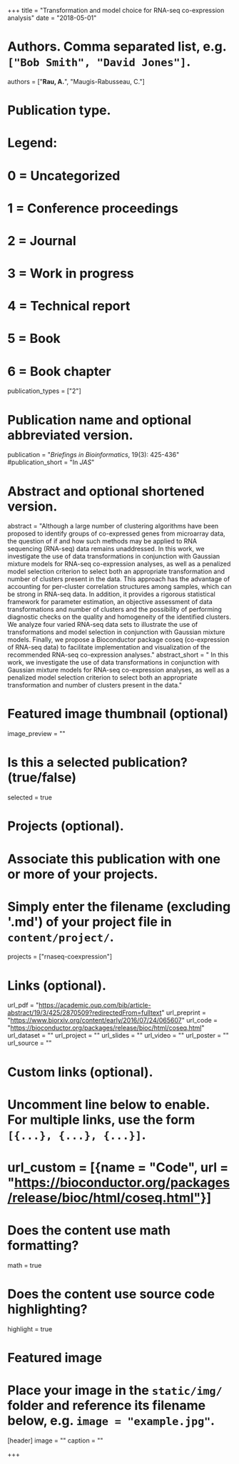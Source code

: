 +++
title = "Transformation and model choice for RNA-seq co-expression analysis"
date = "2018-05-01"

# Authors. Comma separated list, e.g. `["Bob Smith", "David Jones"]`.
authors = ["**Rau, A.**", "Maugis-Rabusseau, C."]

# Publication type.
# Legend:
# 0 = Uncategorized
# 1 = Conference proceedings
# 2 = Journal
# 3 = Work in progress
# 4 = Technical report
# 5 = Book
# 6 = Book chapter
publication_types = ["2"]

# Publication name and optional abbreviated version.
publication = "*Briefings in Bioinformatics*, 19(3): 425-436"
#publication_short = "In *JAS*"

# Abstract and optional shortened version.
abstract = "Although a large number of clustering algorithms have been proposed to identify groups of co-expressed genes from microarray data, the question of if and how such methods may be applied to RNA sequencing (RNA-seq) data remains unaddressed. In this work, we investigate the use of data transformations in conjunction with Gaussian mixture models for RNA-seq co-expression analyses, as well as a penalized model selection criterion to select both an appropriate transformation and number of clusters present in the data. This approach has the advantage of accounting for per-cluster correlation structures among samples, which can be strong in RNA-seq data. In addition, it provides a rigorous statistical framework for parameter estimation, an objective assessment of data transformations and number of clusters and the possibility of performing diagnostic checks on the quality and homogeneity of the identified clusters. We analyze four varied RNA-seq data sets to illustrate the use of transformations and model selection in conjunction with Gaussian mixture models. Finally, we propose a Bioconductor package coseq (co-expression of RNA-seq data) to facilitate implementation and visualization of the recommended RNA-seq co-expression analyses."
abstract_short = " In this work, we investigate the use of data transformations in conjunction with Gaussian mixture models for RNA-seq co-expression analyses, as well as a penalized model selection criterion to select both an appropriate transformation and number of clusters present in the data."


# Featured image thumbnail (optional)
image_preview = ""

# Is this a selected publication? (true/false)
selected = true

# Projects (optional).
#   Associate this publication with one or more of your projects.
#   Simply enter the filename (excluding '.md') of your project file in `content/project/`.
projects = ["rnaseq-coexpression"]

# Links (optional).
url_pdf = "https://academic.oup.com/bib/article-abstract/19/3/425/2870509?redirectedFrom=fulltext"
url_preprint = "https://www.biorxiv.org/content/early/2016/07/24/065607"
url_code = "https://bioconductor.org/packages/release/bioc/html/coseq.html"
url_dataset = ""
url_project = ""
url_slides = ""
url_video = ""
url_poster = ""
url_source = ""

# Custom links (optional).
#   Uncomment line below to enable. For multiple links, use the form `[{...}, {...}, {...}]`.
# url_custom = [{name = "Code", url = "https://bioconductor.org/packages/release/bioc/html/coseq.html"}]

# Does the content use math formatting?
math = true

# Does the content use source code highlighting?
highlight = true

# Featured image
# Place your image in the `static/img/` folder and reference its filename below, e.g. `image = "example.jpg"`.
[header]
image = ""
caption = ""

+++

